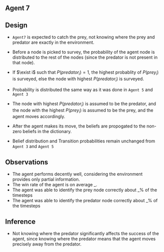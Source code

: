 ## Agent 7

## Design

- `Agent7` is expected to catch the prey, not knowing where the prey and predator are exactly in the environment.
    
- Before a node is picked to survey, the probability of the agent node is distributed to the rest of the nodes (since the predator is not present in that node). 
  
- If $\exist i$ such that $P(predator_i) = 1$, the highest probablity of $P(prey_i)$ is surveyed, else the node with highest $P(predator_i)$ is surveyed.

- Probability is distributed the same way as it was done in `Agent 5` and `Agent 3`

- The node with highest $P(predator_i)$ is assumed to be the predator, and the node with the highest $P(prey_i)$ is assumed to be the prey, and the agent moves accordingly.
- After the agent makes its move, the beliefs are propogated to the non-zero beliefs in the dictionary.

- Belief distribution and Transition probabilities remain unchanged from `Agent 3` and `Agent 5`

## Observations

- The agent performs decently well, considering the environment provides only partial information.
- The win rate of the agent is on average _.
- The agent was able to identify the prey node correctly about _% of the timesteps
- The agent was able to identify the predator node correctly about _% of the timesteps

## Inference

- Not knowing where the predator significantly affects the success of the agent, since knowing where the predator means that the agent moves precisely away from the predator.